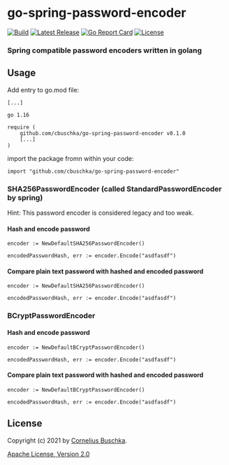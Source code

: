 # go-spring-password-encoder
[![Build](https://github.com/cbuschka/go-spring-password-encoder/workflows/build/badge.svg)](https://github.com/cbuschka/go-spring-password-encoder) [![Latest Release](https://img.shields.io/github/release/cbuschka/go-spring-password-encoder.svg)](https://github.com/cbuschka/go-spring-password-encoder/releases) [![Go Report Card](https://goreportcard.com/badge/github.com/cbuschka/go-spring-password-encoder)](https://goreportcard.com/report/github.com/cbuschka/go-spring-password-encoder) [![License](https://img.shields.io/github/license/cbuschka/go-spring-password-encoder.svg)](https://github.com/cbuschka/go-spring-password-encoder/blob/main/license.txt)

### Spring compatible password encoders written in golang

## Usage

Add entry to go.mod file:

```
[...]

go 1.16

require (
    github.com/cbuschka/go-spring-password-encoder v0.1.0
    [...]
)
```

import the package fromn within your code:

```
import "github.com/cbuschka/go-spring-password-encoder"
```

### SHA256PasswordEncoder (called StandardPasswordEncoder by spring)

Hint: This password encoder is considered legacy and too weak. 

#### Hash and encode password
```
encoder := NewDefaultSHA256PasswordEncoder()

encodedPasswordHash, err := encoder.Encode("asdfasdf")
```

#### Compare plain text password with hashed and encoded password
```
encoder := NewDefaultSHA256PasswordEncoder()

encodedPasswordHash, err := encoder.Encode("asdfasdf")
```


### BCryptPasswordEncoder

#### Hash and encode password
```
encoder := NewDefaultBCryptPasswordEncoder()

encodedPasswordHash, err := encoder.Encode("asdfasdf")
```

#### Compare plain text password with hashed and encoded password
```
encoder := NewDefaultBCryptPasswordEncoder()

encodedPasswordHash, err := encoder.Encode("asdfasdf")
```

## License
Copyright (c) 2021 by [Cornelius Buschka](https://github.com/cbuschka).

[Apache License, Version 2.0](./license.txt)


